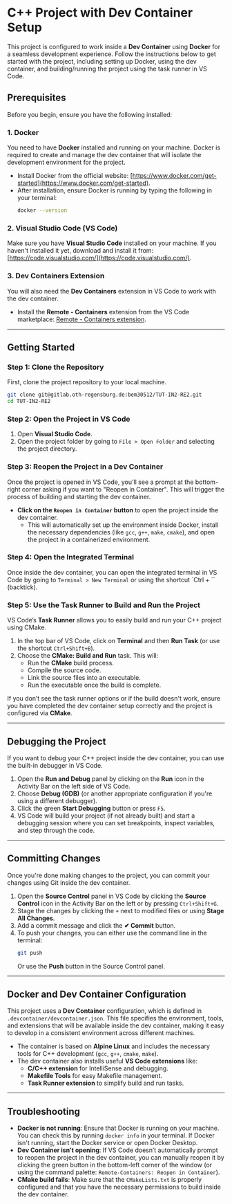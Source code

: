 
# C++ Project with Dev Container Setup

This project is configured to work inside a **Dev Container** using **Docker** for a seamless development experience. Follow the instructions below to get started with the project, including setting up Docker, using the dev container, and building/running the project using the task runner in VS Code.

## Prerequisites

Before you begin, ensure you have the following installed:

### 1. **Docker**

You need to have **Docker** installed and running on your machine. Docker is required to create and manage the dev container that will isolate the development environment for the project.

- Install Docker from the official website: [https://www.docker.com/get-started](https://www.docker.com/get-started).
- After installation, ensure Docker is running by typing the following in your terminal:
  ```sh
  docker --version
  ```

### 2. **Visual Studio Code (VS Code)**

Make sure you have **Visual Studio Code** installed on your machine. If you haven't installed it yet, download and install it from: [https://code.visualstudio.com/](https://code.visualstudio.com/).

### 3. **Dev Containers Extension**

You will also need the **Dev Containers** extension in VS Code to work with the dev container.

- Install the **Remote - Containers** extension from the VS Code marketplace:
  [Remote - Containers extension](https://marketplace.visualstudio.com/items?itemName=ms-vscode-remote.remote-containers).

---

## Getting Started

### Step 1: Clone the Repository

First, clone the project repository to your local machine.

```sh
git clone git@gitlab.oth-regensburg.de:bem30512/TUT-IN2-RE2.git
cd TUT-IN2-RE2
```

### Step 2: Open the Project in VS Code

1. Open **Visual Studio Code**.
2. Open the project folder by going to `File > Open Folder` and selecting the project directory.

### Step 3: Reopen the Project in a Dev Container

Once the project is opened in VS Code, you'll see a prompt at the bottom-right corner asking if you want to "Reopen in Container". This will trigger the process of building and starting the dev container.

- **Click on the `Reopen in Container` button** to open the project inside the dev container.
  - This will automatically set up the environment inside Docker, install the necessary dependencies (like `gcc`, `g++`, `make`, `cmake`), and open the project in a containerized environment.

### Step 4: Open the Integrated Terminal

Once inside the dev container, you can open the integrated terminal in VS Code by going to `Terminal > New Terminal` or using the shortcut `Ctrl + `` (backtick).

### Step 5: Use the Task Runner to Build and Run the Project

VS Code’s **Task Runner** allows you to easily build and run your C++ project using CMake.

1. In the top bar of VS Code, click on **Terminal** and then **Run Task** (or use the shortcut `Ctrl+Shift+B`).
2. Choose the **CMake: Build and Run** task. This will:
   - Run the **CMake** build process.
   - Compile the source code.
   - Link the source files into an executable.
   - Run the executable once the build is complete.

If you don’t see the task runner options or if the build doesn't work, ensure you have completed the dev container setup correctly and the project is configured via **CMake**.

---

## Debugging the Project

If you want to debug your C++ project inside the dev container, you can use the built-in debugger in VS Code.

1. Open the **Run and Debug** panel by clicking on the **Run** icon in the Activity Bar on the left side of VS Code.
2. Choose **Debug (GDB)** (or another appropriate configuration if you're using a different debugger).
3. Click the green **Start Debugging** button or press `F5`.
4. VS Code will build your project (if not already built) and start a debugging session where you can set breakpoints, inspect variables, and step through the code.

---

## Committing Changes

Once you're done making changes to the project, you can commit your changes using Git inside the dev container.

1. Open the **Source Control** panel in VS Code by clicking the **Source Control** icon in the Activity Bar on the left or by pressing `Ctrl+Shift+G`.
2. Stage the changes by clicking the `+` next to modified files or using **Stage All Changes**.
3. Add a commit message and click the **✔ Commit** button.
4. To push your changes, you can either use the command line in the terminal:
   ```sh
   git push
   ```
   Or use the **Push** button in the Source Control panel.

---

## Docker and Dev Container Configuration

This project uses a **Dev Container** configuration, which is defined in `.devcontainer/devcontainer.json`. This file specifies the environment, tools, and extensions that will be available inside the dev container, making it easy to develop in a consistent environment across different machines.

- The container is based on **Alpine Linux** and includes the necessary tools for C++ development (`gcc`, `g++`, `cmake`, `make`).
- The dev container also installs useful **VS Code extensions** like:
  - **C/C++ extension** for IntelliSense and debugging.
  - **Makefile Tools** for easy Makefile management.
  - **Task Runner extension** to simplify build and run tasks.

---

## Troubleshooting

- **Docker is not running**: Ensure that Docker is running on your machine. You can check this by running `docker info` in your terminal. If Docker isn't running, start the Docker service or open Docker Desktop.
- **Dev Container isn’t opening**: If VS Code doesn’t automatically prompt to reopen the project in the dev container, you can manually reopen it by clicking the green button in the bottom-left corner of the window (or using the command palette: `Remote-Containers: Reopen in Container`).
- **CMake build fails**: Make sure that the `CMakeLists.txt` is properly configured and that you have the necessary permissions to build inside the dev container.

